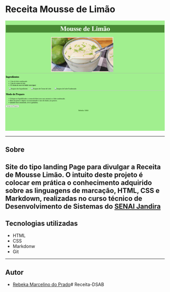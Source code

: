 # Receita Mousse de Limão

![alt text](image-1.png)

---

## Sobre
Site do tipo landing Page para divulgar a Receita de Mousse Limão. O intuito deste projeto é colocar em prática o conhecimento adquirido sobre as linguagens de marcação, HTML, CSS e Markdown, realizadas no curso técnico de Desenvolvimento de Sistemas do [SENAI Jandira](https://sp.senai.br/unidade/jandira/)
---

## Tecnologias utilizadas
- HTML
- CSS 
- Markdonw
- Git

---

## Autor

- [Rebeka Marcelino do Prado](https://www.linkedin.com/in/rebeka-marcelino-do-prado-436503327/)# Receita-DSAB
